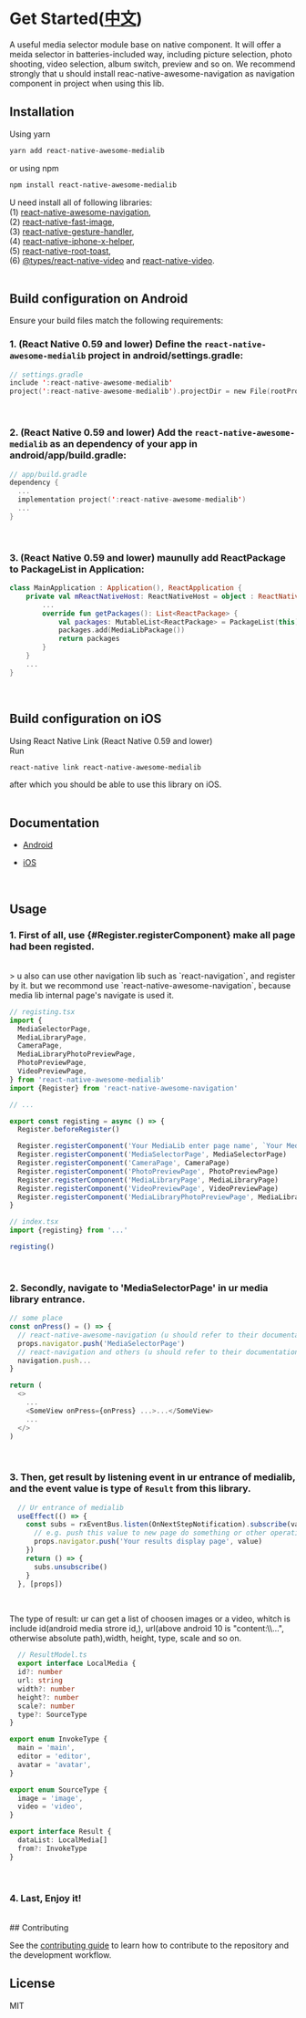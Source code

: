 # Get Started([中文](docs/README-zh.md))

A useful media selector module base on native component. It will offer a meida selector in batteries-included way, including picture selection, photo shooting, video selection, album switch, preview and so on. We recommend strongly that u should install reac-native-awesome-navigation as navigation component in project when using this lib.

## Installation

Using yarn
```sh 
yarn add react-native-awesome-medialib
```
or using npm
```sh
npm install react-native-awesome-medialib
```

U need install all of following libraries:<br/>
(1) [react-native-awesome-navigation](https://github.com/Project5E/react-native-awesome-navigation),<br/>
(2) [react-native-fast-image](https://github.com/DylanVann/react-native-fast-image),<br/>
(3) [react-native-gesture-handler](https://github.com/software-mansion/react-native-gesture-handler),<br/>
(4) [react-native-iphone-x-helper](https://github.com/ptelad/react-native-iphone-x-helper),<br/>
(5) [react-native-root-toast](https://github.com/magicismight/react-native-root-toast),<br/>
(6) [@types/react-native-video](https://github.com/react-native-video/react-native-video) and [react-native-video](https://github.com/react-native-video/react-native-video).<br/>
<br/>

## Build configuration on Android
Ensure your build files match the following requirements:
### 1. (React Native 0.59 and lower) Define the `react-native-awesome-medialib` project in android/settings.gradle:
```kotlin
// settings.gradle
include ':react-native-awesome-medialib'
project(':react-native-awesome-medialib').projectDir = new File(rootProject.projectDir, '../node_modules/react-native-awesome-medialib/android')
```
<br/>

### 2. (React Native 0.59 and lower) Add the `react-native-awesome-medialib` as an dependency of your app in android/app/build.gradle:
```kotlin
// app/build.gradle
dependency {
  ...
  implementation project(':react-native-awesome-medialib')
  ...
}
```
<br/>

### 3. (React Native 0.59 and lower) maunully add ReactPackage to PackageList in Application:
```kotlin
class MainApplication : Application(), ReactApplication {
    private val mReactNativeHost: ReactNativeHost = object : ReactNativeHost(this) {
        ...
        override fun getPackages(): List<ReactPackage> {
            val packages: MutableList<ReactPackage> = PackageList(this).packages
            packages.add(MediaLibPackage())
            return packages
        }
    }
    ...
}
```
<br/>

## Build configuration on iOS
Using React Native Link (React Native 0.59 and lower)<br/>
Run
```sh
react-native link react-native-awesome-medialib
```
after which you should be able to use this library on iOS.
<br/>
<br/>

## Documentation
- [Android](docs/Android.md)

- [iOS](docs/iOS.md)
<br/>

## Usage
### 1. First of all, use {#Register.registerComponent} make all page had been registed. 
<br/>
> u also can use other navigation lib such as `react-navigation`, and register by it. but we recommond use `react-native-awesome-navigation`, because media lib internal page's navigate is used it.

```typescript
// registing.tsx
import {
  MediaSelectorPage,
  MediaLibraryPage,
  CameraPage,
  MediaLibraryPhotoPreviewPage,
  PhotoPreviewPage,
  VideoPreviewPage,
} from 'react-native-awesome-medialib'
import {Register} from 'react-native-awesome-navigation'

// ...

export const registing = async () => {
  Register.beforeRegister()

  Register.registerComponent('Your MediaLib enter page name', `Your MediaLib enter page`)
  Register.registerComponent('MediaSelectorPage', MediaSelectorPage)
  Register.registerComponent('CameraPage', CameraPage)
  Register.registerComponent('PhotoPreviewPage', PhotoPreviewPage)
  Register.registerComponent('MediaLibraryPage', MediaLibraryPage)
  Register.registerComponent('VideoPreviewPage', VideoPreviewPage)
  Register.registerComponent('MediaLibraryPhotoPreviewPage', MediaLibraryPhotoPreviewPage)
}

// index.tsx
import {registing} from '...'

registing()
```
<br/>

### 2. Secondly, navigate to 'MediaSelectorPage' in ur media library entrance. 
```typescript
// some place
const onPress() = () => {
  // react-native-awesome-navigation (u should refer to their documentation!)
  props.navigator.push('MediaSelectorPage')
  // react-navigation and others (u should refer to their documentation!)
  navigation.push...
}

return (
  <>
    ...
    <SomeView onPress={onPress} ...>...</SomeView>
    ...
  </>
)
```
<br/>

### 3. Then, get result by listening event in ur entrance of medialib, and the event value is type of `Result` from this library.
```typescript
  // Ur entrance of medialib
  useEffect(() => {
    const subs = rxEventBus.listen(OnNextStepNotification).subscribe(value => {
      // e.g. push this value to new page do something or other operation
      props.navigator.push('Your results display page', value)
    })
    return () => {
      subs.unsubscribe()
    }
  }, [props])
```
<br/>

The type of result: ur can get a list of choosen images or a video, whitch is include id(android media strore id,), url(above android 10 is "content:\\\\...", otherwise absolute path),width, height, type, scale and so on.
```typescript
  // ResultModel.ts
  export interface LocalMedia {
  id?: number
  url: string
  width?: number
  height?: number
  scale?: number
  type?: SourceType
}

export enum InvokeType {
  main = 'main',
  editor = 'editor',
  avatar = 'avatar',
}

export enum SourceType {
  image = 'image',
  video = 'video',
}

export interface Result {
  dataList: LocalMedia[]
  from?: InvokeType
}
```
<br/>

### 4. Last, Enjoy it!
<br/>
## Contributing

See the [contributing guide](CONTRIBUTING.md) to learn how to contribute to the repository and the development workflow.

## License

MIT
